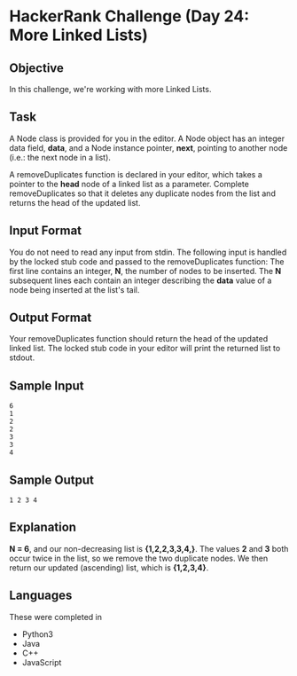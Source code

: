 # HackerRank Challenge (Day 24: More Linked Lists)

## Objective
In this challenge, we're working with more Linked Lists.

## Task
A Node class is provided for you in the editor. A Node object has an integer data field, **data**, and a Node instance pointer, **next**, pointing to another node (i.e.: the next node in a list).

A removeDuplicates function is declared in your editor, which takes a pointer to the **head** node of a linked list as a parameter. Complete removeDuplicates so that it deletes any duplicate nodes from the list and returns the head of the updated list.

## Input Format
You do not need to read any input from stdin. The following input is handled by the locked stub code and passed to the removeDuplicates function:
The first line contains an integer, **N**, the number of nodes to be inserted.
The **N** subsequent lines each contain an integer describing the **data** value of a node being inserted at the list's tail.

## Output Format
Your removeDuplicates function should return the head of the updated linked list. The locked stub code in your editor will print the returned list to stdout.

## Sample Input
```
6
1
2
2
3
3
4
```

## Sample Output
```
1 2 3 4
```

## Explanation
**N = 6**, and our non-decreasing list is **{1,2,2,3,3,4,}**. The values **2** and **3** both occur twice in the list, so we remove the two duplicate nodes. We then return our updated (ascending) list, which is **{1,2,3,4}**.

## Languages
These were completed in
- Python3
- Java
- C++
- JavaScript
